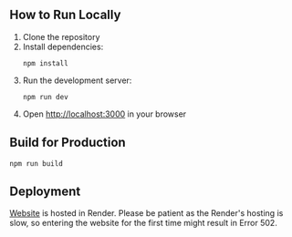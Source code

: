 ## How to Run Locally

1. Clone the repository
2. Install dependencies:
   ```
   npm install
   ```
3. Run the development server:
   ```
   npm run dev
   ```
4. Open [http://localhost:3000](http://localhost:3000) in your browser

## Build for Production

```
npm run build
```

## Deployment
[Website](https://restaurant-website-xbdl.onrender.com/) is hosted in Render. Please be patient as the Render's hosting is slow, so entering the website for the first time might result in Error 502.


